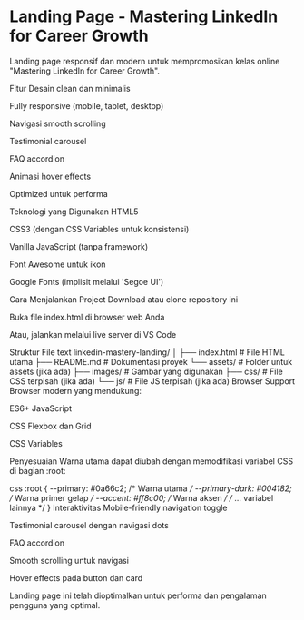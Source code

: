 # Landing Page - Mastering LinkedIn for Career Growth
Landing page responsif dan modern untuk mempromosikan kelas online "Mastering LinkedIn for Career Growth".

Fitur
Desain clean dan minimalis

Fully responsive (mobile, tablet, desktop)

Navigasi smooth scrolling

Testimonial carousel

FAQ accordion

Animasi hover effects

Optimized untuk performa

Teknologi yang Digunakan
HTML5

CSS3 (dengan CSS Variables untuk konsistensi)

Vanilla JavaScript (tanpa framework)

Font Awesome untuk ikon

Google Fonts (implisit melalui 'Segoe UI')

Cara Menjalankan Project
Download atau clone repository ini

Buka file index.html di browser web Anda

Atau, jalankan melalui live server di VS Code

Struktur File
text
linkedin-mastery-landing/
│
├── index.html          # File HTML utama
├── README.md          # Dokumentasi proyek
└── assets/            # Folder untuk assets (jika ada)
    ├── images/        # Gambar yang digunakan
    ├── css/           # File CSS terpisah (jika ada)
    └── js/            # File JS terpisah (jika ada)
Browser Support
Browser modern yang mendukung:

ES6+ JavaScript

CSS Flexbox dan Grid

CSS Variables

Penyesuaian
Warna utama dapat diubah dengan memodifikasi variabel CSS di bagian :root:

css
:root {
    --primary: #0a66c2;       /* Warna utama */
    --primary-dark: #004182;  /* Warna primer gelap */
    --accent: #ff8c00;        /* Warna aksen */
    /* ... variabel lainnya */
}
Interaktivitas
Mobile-friendly navigation toggle

Testimonial carousel dengan navigasi dots

FAQ accordion

Smooth scrolling untuk navigasi

Hover effects pada button dan card

Landing page ini telah dioptimalkan untuk performa dan pengalaman pengguna yang optimal.
